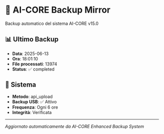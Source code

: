 # 🧬 AI-CORE Backup Mirror

Backup automatico del sistema AI-CORE v15.0

## 📊 Ultimo Backup
- **Data**: 2025-06-13
- **Ora**: 18:01:10
- **File processati**: 13974
- **Status**: ✅ completed

## 🎯 Sistema
- **Metodo**: api_upload
- **Backup USB**: ✅ Attivo
- **Frequenza**: Ogni 6 ore
- **Integrità**: Verificata

---
*Aggiornato automaticamente da AI-CORE Enhanced Backup System*
